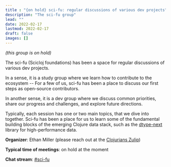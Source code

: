 ```yaml
---
title : "{on hold} sci-fu: regular discussions of various dev projects"
description: "The sci-fu group"
lead: ""
date: 2022-02-17
lastmod: 2022-02-17
draft: false
images: []
---
```

*(this group is on hold)*

The sci-fu (Scicloj foundations) has been a space for regular discussions of various dev projects.

In a sense, it is a study group where we learn how to contribute to the ecosystem -- For a few of us, sci-fu has been a place to discuss our first steps as open-source contributors.

In another sense, it is a dev group where we discuss common priorities, share our progress and challenges, and explore future directions. 

Typically, each session has one or two main topics, that we dive into together. Sci-fu has been a place for us to learn some of the fundamental building blocks of the emerging Clojure data stack, such as the [dtype-next](https://github.com/cnuernber/dtype-next) library for high-performance data.

**Organizer**: Ethan Miller (please reach out at the [Clojurians Zulip](https://clojurians.zulipchat.com/))

**Typical time of meetings**: on hold at the moment

**Chat stream**: [#sci-fu](https://clojurians.zulipchat.com/#narrow/stream/265544-sci-fu)
